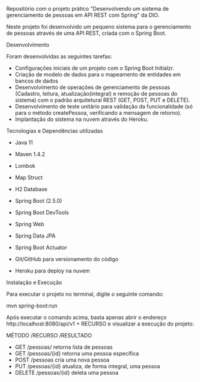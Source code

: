 Repositório com o projeto prático "Desenvolvendo um sistema de gerenciamento de pessoas em API REST com Spring" da DIO.

Neste projeto foi desenvolvido um pequeno sistema para o gerenciamento de pessoas através de uma API REST, criada com o Spring Boot.

Desenvolvimento

Foram desenvolvidas as seguintes tarefas:

  - Configurações iniciais de um projeto com o Spring Boot Initialzr.
  - Criação de modelo de dados para o mapeamento de entidades em bancos de dados
  - Desenvolvimento de operações de gerenciamento de pessoas (Cadastro, leitura, atualização(integral) e remoção de pessoas do sistema) com o padrão arquitetural REST (GET, POST,     PUT e DELETE).
  - Desenvolvimento de teste unitário para validação da funcionalidade (só para o método createPessoa, verificando a mensagem de retorno).
  - Implantação do sistema na nuvem através do Heroku.

Tecnologias e Dependências utilizadas

  - Java 11
  - Maven 1.4.2
  - Lombok
  - Map Struct
  - H2 Database
  - Spring Boot (2.5.0)
  - Spring Boot DevTools

  - Spring Web

  - Spring Data JPA

  - Spring Boot Actuator

  - Git/GitHub para versionamento do código
  - Heroku para deploy na nuvem

Instalação e Execução

Para executar o projeto no terminal, digite o seguinte comando:

mvn spring-boot:run 

Após executar o comando acima, basta apenas abrir o endereço http://localhost:8080/api/v1 + RECURSO e visualizar a execução do projeto:

MÉTODO	/RECURSO	/RESULTADO
- GET	    /pessoas/	      retorna lista de pessoas
- GET	    /pessoas/{id}	  retorna uma pessoa específica
- POST	  /pessoas	      cria uma nova pessoa
- PUT	    /pessoas/{id}	  atualiza, de forma integral, uma pessoa
- DELETE	/pessoas/{id}	  deleta uma pessoa

